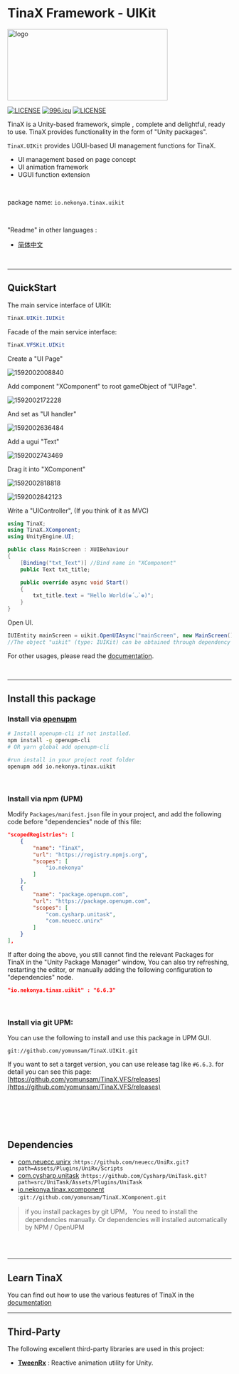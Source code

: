 # TinaX Framework - UIKit

<img src="https://github.com/yomunsam/TinaX.Core/raw/master/readme_res/logo.png" width = "360" height = "160" alt="logo" align=center />

[![LICENSE](https://img.shields.io/badge/license-NPL%20(The%20996%20Prohibited%20License)-blue.svg)](https://github.com/996icu/996.ICU/blob/master/LICENSE)
<a href="https://996.icu"><img src="https://img.shields.io/badge/link-996.icu-red.svg" alt="996.icu"></a>
[![LICENSE](https://camo.githubusercontent.com/890acbdcb87868b382af9a4b1fac507b9659d9bf/68747470733a2f2f696d672e736869656c64732e696f2f62616467652f6c6963656e73652d4d49542d626c75652e737667)](https://github.com/yomunsam/TinaX/blob/master/LICENSE)

<!-- [![LICENSE](https://camo.githubusercontent.com/3867ce531c10be1c59fae9642d8feca417d39b58/68747470733a2f2f696d672e736869656c64732e696f2f6769746875622f6c6963656e73652f636f6f6b6965592f596561726e696e672e737667)](https://github.com/yomunsam/TinaX/blob/master/LICENSE) -->

TinaX is a Unity-based framework, simple , complete and delightful, ready to use. TinaX provides functionality in the form of "Unity packages". 

`TinaX.UIKit` provides UGUI-based UI management functions for TinaX.

- UI management based on page concept
- UI animation framework
- UGUI function extension

<br>

package name: `io.nekonya.tinax.uikit`

<br>

"Readme" in other languages :

- [简体中文](README_CN.md)

<br>

------

## QuickStart

The main service interface of UIKit:

``` csharp
TinaX.UIKit.IUIKit
```
Facade of the main service interface:

``` csharp
TinaX.VFSKit.UIKit
```

Create a "UI Page"

![1592002008840](README.assets/1592002008840.png)



Add component "XComponent" to root gameObject of "UIPage".

![1592002172228](README.assets/1592002172228.png)

And set as "UI handler"

![1592002636484](README.assets/1592002636484.png)

Add a ugui "Text"

![1592002743469](README.assets/1592002743469.png)

Drag it into "XComponent"

![1592002818818](README.assets/1592002818818.png)

![1592002842123](README.assets/1592002842123.png)

Write a "UIController", (If you think of it as MVC)

``` csharp
using TinaX;
using TinaX.XComponent;
using UnityEngine.UI;

public class MainScreen : XUIBehaviour
{
    [Binding("txt_Text")] //Bind name in "XComponent"
    public Text txt_title;

    public override async void Start()
    {
        txt_title.text = "Hello World(❁´◡`❁)";
    }
}
```

Open UI.

``` csharp 
IUIEntity mainScreen = uikit.OpenUIAsync("mainScreen", new MainScreen());
//The object "uikit" (type: IUIKit) can be obtained through dependency injection. or use facade.
```


For other usages, please read the [documentation](https://tinax.corala.space).

<br>

------

## Install this package

### Install via [openupm](https://openupm.com/)

``` bash
# Install openupm-cli if not installed.
npm install -g openupm-cli
# OR yarn global add openupm-cli

#run install in your project root folder
openupm add io.nekonya.tinax.uikit
```

<br>

### Install via npm (UPM)

Modify `Packages/manifest.json` file in your project, and add the following code before "dependencies" node of this file:

``` json
"scopedRegistries": [
    {
        "name": "TinaX",
        "url": "https://registry.npmjs.org",
        "scopes": [
            "io.nekonya"
        ]
    },
    {
        "name": "package.openupm.com",
        "url": "https://package.openupm.com",
        "scopes": [
            "com.cysharp.unitask",
            "com.neuecc.unirx"
        ]
    }
],
```

If after doing the above, you still cannot find the relevant Packages for TinaX in the "Unity Package Manager" window, You can also try refreshing, restarting the editor, or manually adding the following configuration to "dependencies" node.

``` json
"io.nekonya.tinax.uikit" : "6.6.3"
```

<br>

### Install via git UPM:

You can use the following to install and use this package in UPM GUI.  

```
git://github.com/yomunsam/TinaX.UIKit.git
```

If you want to set a target version, you can use release tag like `#6.6.3`. for detail you can see this page: [https://github.com/yomunsam/TinaX.VFS/releases](https://github.com/yomunsam/TinaX.VFS/releases)



<br><br>
------

## Dependencies

- [com.neuecc.unirx](https://github.com/neuecc/UniRx#upm-package) :`https://github.com/neuecc/UniRx.git?path=Assets/Plugins/UniRx/Scripts`
- [com.cysharp.unitask](https://github.com/Cysharp/UniTask#install-via-git-url) :`https://github.com/Cysharp/UniTask.git?path=src/UniTask/Assets/Plugins/UniTask`
- [io.nekonya.tinax.xcomponent](https://github.com/yomunsam/tinax.xcomponent) :`git://github.com/yomunsam/TinaX.XComponent.git`

> if you install packages by git UPM， You need to install the dependencies manually. Or dependencies will installed automatically by NPM / OpenUPM

<br><br>

------

## Learn TinaX

You can find out how to use the various features of TinaX in the [documentation](https://tinax.corala.space)

------

## Third-Party

The following excellent third-party libraries are used in this project:

- **[TweenRx](https://github.com/fumobox/TweenRx)** : Reactive animation utility for Unity.
